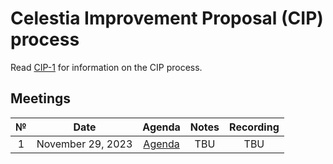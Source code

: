 # Celestia Improvement Proposal (CIP) process

Read [CIP-1](https://github.com/celestiaorg/CIPs/blob/main/cips/cip-1.md) for information on the CIP process.

## Meetings

|  №  |       Date        |                         Agenda                         | Notes | Recording |
| :-: | :---------------: | :----------------------------------------------------: | :---: | :-------: |
|  1  | November 29, 2023 | [Agenda](https://github.com/celestiaorg/CIPs/issues/8) |  TBU  |    TBU    |
